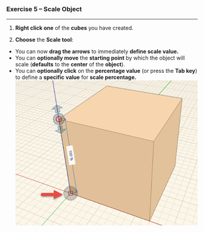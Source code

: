 ### Exercise 5 – Scale Object

---

1. **Right click one** of the **cubes** you have created.

2. **Choose** the **Scale tool**:

  * You can now **drag the arrows** to immediately **define scale value.**
  * You can **optionally move** the **starting point** by which the object will scale \(**defaults** to the **center** of the **object**\).
  * You can **optionally click** on the **percentage value** \(or press the **Tab key**) to define a **specific value** for **scale percentage.** ![](./images/66a6e415-9a8f-4422-894d-ba8d4959f9bf.png)


